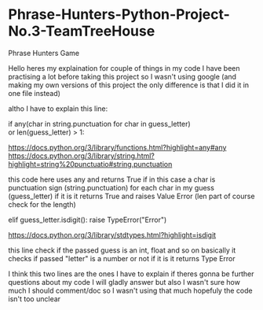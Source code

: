 # Phrase-Hunters-Python-Project-No.3-TeamTreeHouse
Phrase Hunters Game


Hello heres my explaination for couple of things in my code 
I have been practising a lot before taking this project so I wasn't using google
(and making my own versions of this project the only difference is that I did it in one file instead)

altho I have to explain this line:

if any(char in string.punctuation for char in guess_letter)\
                or len(guess_letter) > 1:

https://docs.python.org/3/library/functions.html?highlight=any#any
https://docs.python.org/3/library/string.html?highlight=string%20punctuatio#string.punctuation

this code here uses any and returns True if in this case a char is punctuation sign (string.punctuation) for each char in my guess (guess_letter) if it is
it returns True and raises Value Error (len part of course check for the length)

elif guess_letter.isdigit():
                raise TypeError("Error")

https://docs.python.org/3/library/stdtypes.html?highlight=isdigit

this line check if the passed guess is an int, float and so on basically it checks if passed "letter" is a number or not if it is it returns Type Error

I think this two lines are the ones I have to explain if theres gonna be further questions about my code I will gladly answer but also I wasn't sure how much I should comment/doc so I wasn't using that much 
hopefuly the code isn't too unclear
